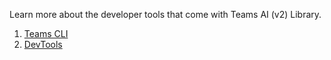 Learn more about the developer tools that come with Teams AI (v2) Library.

1. [Teams CLI](./1.cli/README.md)
2. [DevTools](2.devtools/README.md)